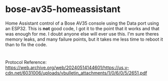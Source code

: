 # bose-av35-homeassistant
Home Assistant control of a Bose AV35 console using the Data port using an ESP32.
This is **not** good code, I got it to the point that it works and that was enough for me.
I doubt anyone else will ever use this.
I'm sure theres memory leaks, and many failure points, but it takes me less time to reboot it than to fix the code.

#
Protocol Reference: https://web.archive.org/web/20240514144601/https://us.v-cdn.net/6031006/uploads/vbulletin_attachments/1/0/6/0/5/2651.pdf
